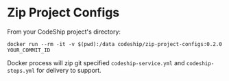 # Zip Project Configs

From your CodeShip project's directory:

```
docker run --rm -it -v $(pwd):/data codeship/zip-project-configs:0.2.0 YOUR_COMMIT_ID
```

Docker process will zip git specified `codeship-service.yml` and `codeship-steps.yml` for delivery to support.
